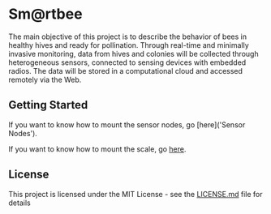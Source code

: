 # Sm@rtbee
The main objective of this project is to describe the behavior of bees in healthy hives and ready for pollination. Through real-time and minimally invasive monitoring, data from hives and colonies will be collected through heterogeneous sensors, connected to sensing devices with embedded radios. The data will be stored in a computational cloud and accessed remotely via the Web.

## Getting Started

If you want to know how to mount the sensor nodes, go [here]('Sensor Nodes').


If you want to know how to mount the scale, go [here](Scale).


## License

This project is licensed under the MIT License - see the [LICENSE.md](LICENSE) file for details
